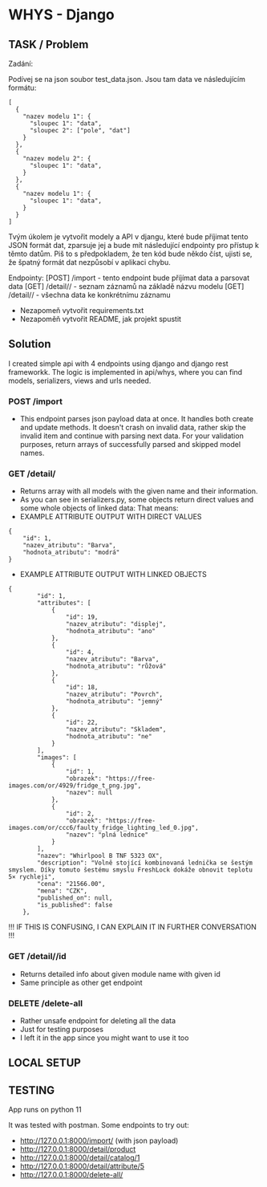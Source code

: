 # WHYS - Django

## TASK / Problem
Zadání: 

Podívej se na json soubor test_data.json. Jsou tam data ve následujícím formátu:

```
[
  {
    "nazev modelu 1": {
      "sloupec 1": "data",
      "sloupec 2": ["pole", "dat"]
    }
  },
  {
    "nazev modelu 2": {
      "sloupec 1": "data",
    }
  },
  {
    "nazev modelu 1": {
      "sloupec 1": "data",
    }
  }
]
```


Tvým úkolem je vytvořit modely a API v djangu, které bude příjimat tento JSON formát dat, zparsuje jej a bude mít následující endpointy pro přístup k těmto datům. Piš to s předpokladem, že ten kód bude někdo číst, ujisti se, že špatný formát dat nezpůsobí v aplikaci chybu.

Endpointy:
[POST] /import - tento endpoint bude příjímat data a parsovat data
[GET] /detail/<nazev modelu>/ - seznam záznamů na základě názvu modelu
[GET] /detail/<nazev modelu>/<id> - všechna data ke konkrétnímu záznamu

* Nezapomeň vytvořit requirements.txt
* Nezapoměň vytvořit README, jak projekt spustit


## Solution
I created simple api with 4 endpoints using django and django rest frameworkk. 
The logic is implemented in api/whys, where you can find models, serializers, views and urls needed.

### POST /import

- This endpoint parses json payload data at once. It handles both create and update methods. 
It doesn't crash on invalid data, rather skip the invalid item and continue with parsing next data.
For your validation purposes, return arrays of successfully parsed and skipped model names.

### GET /detail/<model name>
- Returns array with all models with the given name and their information. 
- As you can see in serializers.py, some objects return direct values and some whole objects of linked data: 
    That means:
- EXAMPLE ATTRIBUTE OUTPUT WITH DIRECT VALUES
```
{
    "id": 1,
    "nazev_atributu": "Barva",
    "hodnota_atributu": "modrá"
}
```
- EXAMPLE ATTRIBUTE OUTPUT WITH LINKED OBJECTS
```
{
        "id": 1,
        "attributes": [
            {
                "id": 19,
                "nazev_atributu": "displej",
                "hodnota_atributu": "ano"
            },
            {
                "id": 4,
                "nazev_atributu": "Barva",
                "hodnota_atributu": "růžová"
            },
            {
                "id": 18,
                "nazev_atributu": "Povrch",
                "hodnota_atributu": "jemný"
            },
            {
                "id": 22,
                "nazev_atributu": "Skladem",
                "hodnota_atributu": "ne"
            }
        ],
        "images": [
            {
                "id": 1,
                "obrazek": "https://free-images.com/or/4929/fridge_t_png.jpg",
                "nazev": null
            },
            {
                "id": 2,
                "obrazek": "https://free-images.com/or/ccc6/faulty_fridge_lighting_led_0.jpg",
                "nazev": "plná lednice"
            }
        ],
        "nazev": "Whirlpool B TNF 5323 OX",
        "description": "Volně stojící kombinovaná lednička se šestým smyslem. Díky tomuto šestému smyslu FreshLock dokáže obnovit teplotu 5× rychleji",
        "cena": "21566.00",
        "mena": "CZK",
        "published_on": null,
        "is_published": false
    },
```

!!! IF THIS IS CONFUSING, I CAN EXPLAIN IT IN FURTHER CONVERSATION !!!

### GET /detail/<model name>/id

- Returns detailed info about given module name with given id
- Same principle as other get endpoint

### DELETE /delete-all

- Rather unsafe endpoint for deleting all the data
- Just for testing purposes
- I left it in the app since you might want to use it too 


## LOCAL SETUP 



## TESTING

App runs on python 11

It was tested with postman. Some endpoints to try out:
- http://127.0.0.1:8000/import/ (with json payload)
- http://127.0.0.1:8000/detail/product
- http://127.0.0.1:8000/detail/catalog/1
- http://127.0.0.1:8000/detail/attribute/5
- http://127.0.0.1:8000/delete-all/

